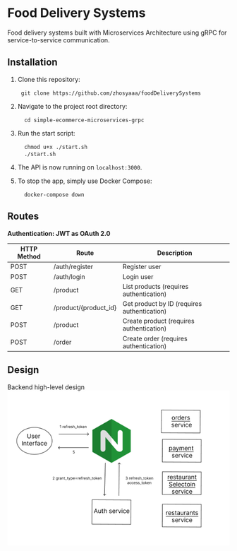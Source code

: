 # Food Delivery Systems

Food delivery systems built with Microservices Architecture using gRPC for service-to-service communication.

## Installation

1. Clone this repository:

        git clone https://github.com/zhosyaaa/foodDeliverySystems

2. Navigate to the project root directory:

         cd simple-ecommerce-microservices-grpc

3. Run the start script:

         chmod u+x ./start.sh
         ./start.sh


4. The API is now running on `localhost:3000`.

5. To stop the app, simply use Docker Compose:

         docker-compose down

## Routes

**Authentication: JWT as OAuth 2.0**

| HTTP Method | Route               | Description             |
|-------------|---------------------|-------------------------|
| POST        | /auth/register      | Register user           |
| POST        | /auth/login         | Login user              |
| GET         | /product            | List products (requires authentication) |
| GET         | /product/{product_id} | Get product by ID (requires authentication) |
| POST        | /product            | Create product (requires authentication) |
| POST        | /order              | Create order (requires authentication) |

## Design

Backend high-level design
![img.png](img.png)